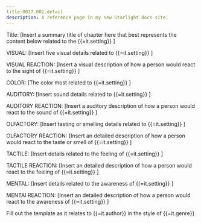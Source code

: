```yaml
---
title:0037.002.detail
description: A reference page in my new Starlight docs site.
---
```

Title: [Insert a summary title of chapter here that best represents the content below related to the {{=it.setting}} ]

VISUAL: [Insert five visual details related to {{=it.setting}} ]

VISUAL REACTION: [Insert a visual description of how a person would react to the sight of {{=it.setting}} ]

COLOR: [The color most related to {{=it.setting}} ]

AUDITORY: [Insert sound details related to {{=it.setting}} ]

AUDITORY REACTION: [Insert a auditory description of how a person would react to the sound of {{=it.setting}} ]

OLFACTORY: [Insert tasting or smelling details related to {{=it.setting}} ]

OLFACTORY REACTION: [Insert an detailed description of how a person would react to the taste or smell of {{=it.setting}} ]

TACTILE: [Insert details related to the feeling of {{=it.setting}} ]

TACTILE REACTION: [Insert an detailed description of how a person would react to the feeling of {{=it.setting}} ]

MENTAL: [Insert details related to the awareness of {{=it.setting}} ]

MENTAl REACTION: [Insert an detailed description of how a person would react to the awareness of {{=it.setting}} ]

Fill out the template as it relates to {{=it.author}} in the style of  {{=it.genre}}

